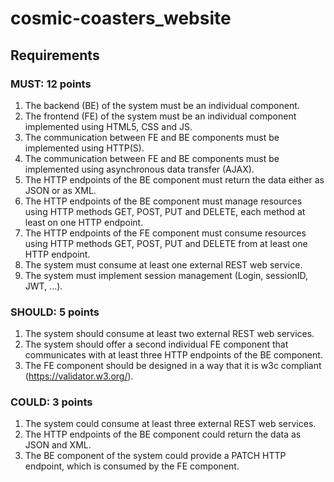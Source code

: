 cosmic-coasters_website
=======================

Requirements
------------

### MUST: 12 points

1.  The backend (BE) of the system must be an individual component.
2.  The frontend (FE) of the system must be an individual component implemented using HTML5, CSS and JS.
3.  The communication between FE and BE components must be implemented using HTTP(S).
4.  The communication between FE and BE components must be implemented using asynchronous data transfer (AJAX).
5.  The HTTP endpoints of the BE component must return the data either as JSON or as XML.
6.  The HTTP endpoints of the BE component must manage resources using HTTP methods GET, POST, PUT and DELETE, each method at least on one HTTP endpoint.
7.  The HTTP endpoints of the FE component must consume resources using HTTP methods GET, POST, PUT and DELETE from at least one HTTP endpoint.
8.  The system must consume at least one external REST web service.
9.  The system must implement session management (Login, sessionID, JWT, ...).

### SHOULD: 5 points

1.  The system should consume at least two external REST web services.
2.  The system should offer a second individual FE component that communicates with at least three HTTP endpoints of the BE component.
3.  The FE component should be designed in a way that it is w3c compliant (<https://validator.w3.org/>).

### COULD: 3 points

1.  The system could consume at least three external REST web services.
2.  The HTTP endpoints of the BE component could return the data as JSON and XML.
3.  The BE component of the system could provide a PATCH HTTP endpoint, which is consumed by the FE component.
